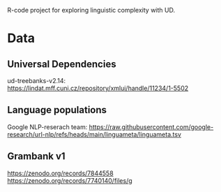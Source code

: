 R-code project for exploring linguistic complexity with UD.

# Data
## Universal Dependencies
ud-treebanks-v2.14: <https://lindat.mff.cuni.cz/repository/xmlui/handle/11234/1-5502>

## Language populations
Google NLP-reserach team: <https://raw.githubusercontent.com/google-research/url-nlp/refs/heads/main/linguameta/linguameta.tsv>

## Grambank v1
<https://zenodo.org/records/7844558>
<https://zenodo.org/records/7740140/files/g>
